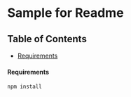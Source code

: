 
# Sample for Readme 
## Table of Contents
   * [Requirements](###Requirements)

#### Requirements
```
npm install
```
